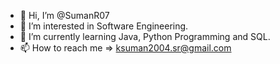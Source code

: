 - 👋 Hi, I’m @SumanR07
- 👀 I’m interested in Software Engineering.
- 🌱 I’m currently learning Java, Python Programming and SQL.
- 📫 How to reach me => ksuman2004.sr@gmail.com

<!---
SumanR07/SumanR07 is a ✨ special ✨ repository because its `README.md` (this file) appears on your GitHub profile.
You can click the Preview link to take a look at your changes.
--->
